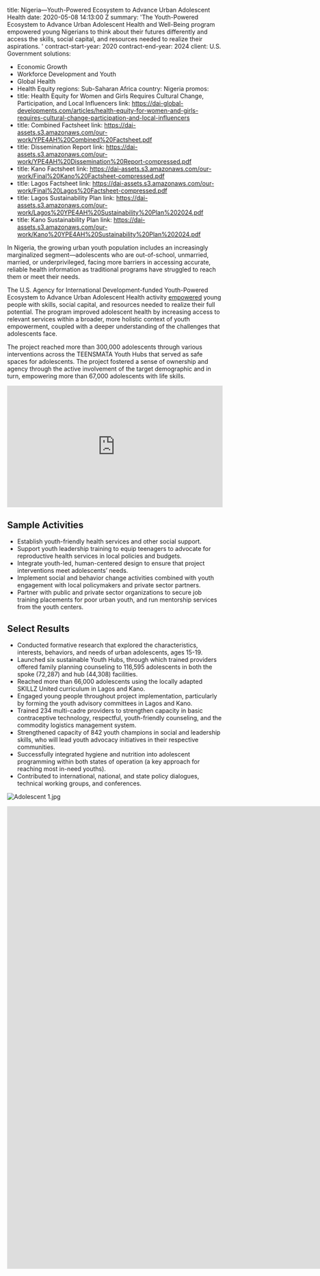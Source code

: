 
title: Nigeria—Youth-Powered Ecosystem to Advance Urban Adolescent Health
date: 2020-05-08 14:13:00 Z
summary: 'The Youth-Powered Ecosystem to Advance Urban Adolescent Health and Well-Being
  program empowered young Nigerians to think about their futures differently and access
  the skills, social capital, and resources needed to realize their aspirations. '
contract-start-year: 2020
contract-end-year: 2024
client: U.S. Government
solutions:
- Economic Growth
- Workforce Development and Youth
- Global Health
- Health Equity
regions: Sub-Saharan Africa
country: Nigeria
promos:
- title: Health Equity for Women and Girls Requires Cultural Change, Participation,
    and Local Influencers
  link: https://dai-global-developments.com/articles/health-equity-for-women-and-girls-requires-cultural-change-participation-and-local-influencers
- title: Combined Factsheet
  link: https://dai-assets.s3.amazonaws.com/our-work/YPE4AH%20Combined%20Factsheet.pdf
- title: Dissemination Report
  link: https://dai-assets.s3.amazonaws.com/our-work/YPE4AH%20Dissemination%20Report-compressed.pdf
- title: Kano Factsheet
  link: https://dai-assets.s3.amazonaws.com/our-work/Final%20Kano%20Factsheet-compressed.pdf
- title: Lagos Factsheet
  link: https://dai-assets.s3.amazonaws.com/our-work/Final%20Lagos%20Factsheet-compressed.pdf
- title: Lagos Sustainability Plan
  link: https://dai-assets.s3.amazonaws.com/our-work/Lagos%20YPE4AH%20Sustainability%20Plan%202024.pdf
- title: Kano Sustainability Plan
  link: https://dai-assets.s3.amazonaws.com/our-work/Kano%20YPE4AH%20Sustainability%20Plan%202024.pdf


In Nigeria, the growing urban youth population includes an increasingly marginalized segment—adolescents who are out-of-school, unmarried, married, or underprivileged, facing more barriers in accessing accurate, reliable health information as traditional programs have struggled to reach them or meet their needs.

The U.S. Agency for International Development-funded Youth-Powered Ecosystem to Advance Urban Adolescent Health activity [empowered](https://www.usaid.gov/nigeria/press-releases/usaid-takes-novel-approach-improving-adolescent-health) young people with skills, social capital, and resources needed to realize their full potential. The program improved adolescent health by increasing access to relevant services within a broader, more holistic context of youth empowerment, coupled with a deeper understanding of the challenges that adolescents face.

The project reached more than 300,000 adolescents through various interventions across the TEENSMATA Youth Hubs that served as safe spaces for adolescents. The project fostered a sense of ownership and agency through the active involvement of the target demographic and in turn, empowering more than 67,000 adolescents with life skills.

<div style="padding:56.25% 0 0 0;position:relative;"><iframe src="https://player.vimeo.com/video/1012157382?badge=0&amp;autopause=0&amp;player_id=0&amp;app_id=58479" frameborder="0" allow="autoplay; fullscreen; picture-in-picture; clipboard-write" style="position:absolute;top:0;left:0;width:100%;height:100%;" title="Final Documentary: Youth-Powered Ecosystem to Advance Urban Adolescent Health in Nigeria"></iframe></div><script src="https://player.vimeo.com/api/player.js"></script>

## Sample Activities

* Establish youth-friendly health services and other social support.
* Support youth leadership training to equip teenagers to advocate for reproductive health services in local policies and budgets.
* Integrate youth-led, human-centered design to ensure that project interventions meet adolescents’ needs.
* Implement social and behavior change activities combined with youth engagement with local policymakers and private sector partners.
* Partner with public and private sector organizations to secure job training placements for poor urban youth, and run mentorship services from the youth centers.

## Select Results

* Conducted formative research that explored the characteristics, interests, behaviors, and needs of urban adolescents, ages 15-19.
* Launched six sustainable Youth Hubs, through which trained providers offered family planning counseling to 116,595 adolescents in both the spoke (72,287) and hub (44,308) facilities.
* Reached more than 66,000 adolescents using the locally adapted SKILLZ United curriculum in Lagos and Kano.
* Engaged young people throughout project implementation, particularly by forming the youth advisory committees in Lagos and Kano.
* Trained 234 multi-cadre providers to strengthen capacity in basic contraceptive technology, respectful, youth-friendly counseling, and the commodity logistics management system.
* Strengthened capacity of 842 youth champions in social and leadership skills, who will lead youth advocacy initiatives in their respective communities.
* Successfully integrated hygiene and nutrition into adolescent programming within both states of operation (a key approach for reaching most in-need youths).
* Contributed to international, national, and state policy dialogues, technical working groups, and conferences.

![Adolescent 1.jpg](/uploads/Adolescent%201.jpg)

<iframe src="https://player.vimeo.com/video/1006628165?title=0&amp;byline=0&amp;portrait=0&amp;badge=0&amp;autopause=0&amp;player_id=0&amp;app_id=58479" width="1920" height="1080" frameborder="0" allow="autoplay; fullscreen; picture-in-picture; clipboard-write" title="USAID YPE4AH ProjectImpact"></iframe>
